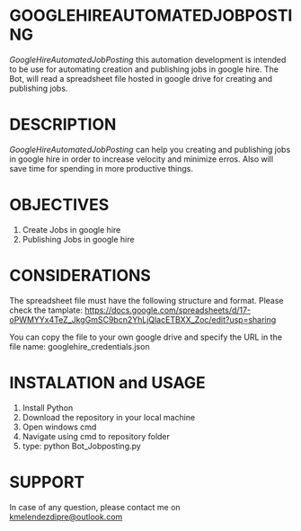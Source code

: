 # **GOOGLEHIREAUTOMATEDJOBPOSTING**

*GoogleHireAutomatedJobPosting* this automation development is intended to be use for automating creation and publishing jobs in google hire. The Bot, will read a spreadsheet file hosted in google drive for creating and publishing jobs.

# DESCRIPTION

*GoogleHireAutomatedJobPosting* can help you creating and publishing jobs in google hire in order to increase velocity and minimize erros. Also will save time for spending in more productive things.

# **OBJECTIVES**

1. Create Jobs in google hire
2. Publishing Jobs in google hire

# **CONSIDERATIONS**
The spreadsheet file must have the following structure and format. Please check the tamplate: https://docs.google.com/spreadsheets/d/17-oPWMYYx4TeZ_JkgGmSC9bcn2YhLjQlacETBXX_Zoc/edit?usp=sharing

You can copy the file to your own google drive and specify the URL in the file name: googlehire_credentials.json

# **INSTALATION and USAGE**

1. Install Python
2. Download the repository in your local machine
3. Open windows cmd
4. Navigate using cmd to repository folder
5. type: python Bot_Jobposting.py

# SUPPORT

In case of any question, please contact me on kmelendezdipre@outlook.com